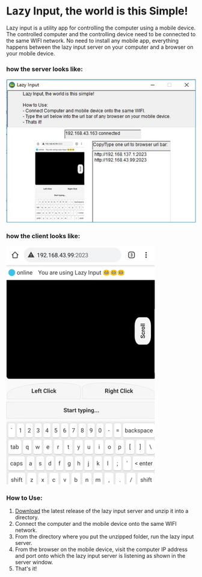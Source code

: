 # Lazy Input, the world is this Simple!
Lazy input is a utility app for controlling the computer using a mobile device.
The controlled computer and the controlling device need to be connected to the same WIFI network.
No need to install any mobile app, everything happens between the lazy input server on your computer and a browser on your mobile device.

 ### how the server looks like:
![Server side view](https://github.com/SimonAndro/lazy-input-server/raw/main/preview/serverapp.JPG "Server side view")
 
 ### how the client looks like: 
![Client side view](https://github.com/SimonAndro/lazy-input-server/raw/main/preview/bg.bmp "Client side view") 
  
  
### How to Use:
1. [Download](https://github.com/SimonAndro/lazy-input-server/raw/main/release/v1.0/lazy%20input.zip) the latest release of the lazy input server and unzip it into a directory.
2. Connect the computer and the mobile device onto the same WIFI network.
3. From the directory where you put the unzipped folder, run the lazy input server.
4. From the browser on the mobile device, visit the computer IP address and port onto which the lazy input server is listening as shown in the server window.
5. That's it!
